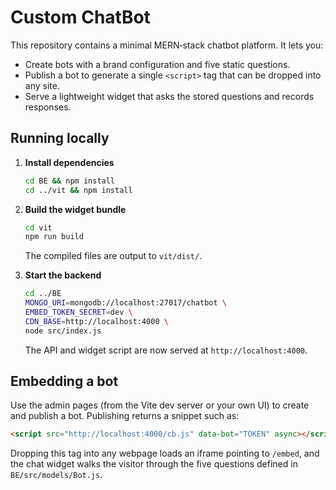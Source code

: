 # Custom ChatBot

This repository contains a minimal MERN‑stack chatbot platform. It lets you:

- Create bots with a brand configuration and five static questions.
- Publish a bot to generate a single `<script>` tag that can be dropped into any site.
- Serve a lightweight widget that asks the stored questions and records responses.

## Running locally

1. **Install dependencies**
   ```bash
   cd BE && npm install
   cd ../vit && npm install
   ```

2. **Build the widget bundle**
   ```bash
   cd vit
   npm run build
   ```
   The compiled files are output to `vit/dist/`.

3. **Start the backend**
   ```bash
   cd ../BE
   MONGO_URI=mongodb://localhost:27017/chatbot \
   EMBED_TOKEN_SECRET=dev \
   CDN_BASE=http://localhost:4000 \
   node src/index.js
   ```
   The API and widget script are now served at `http://localhost:4000`.

## Embedding a bot

Use the admin pages (from the Vite dev server or your own UI) to create and publish a bot. Publishing returns a snippet such as:

```html
<script src="http://localhost:4000/cb.js" data-bot="TOKEN" async></script>
```

Dropping this tag into any webpage loads an iframe pointing to `/embed`, and the chat widget walks the visitor through the five questions defined in `BE/src/models/Bot.js`.

